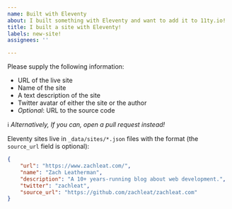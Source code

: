 ```yaml
---
name: Built with Eleventy
about: I built something with Eleventy and want to add it to 11ty.io!
title: I built a site with Eleventy!
labels: new-site!
assignees: ''

---
```


Please supply the following information:

* URL of the live site
* Name of the site
* A text description of the site
* Twitter avatar of either the site or the author
* _Optional_: URL to the source code


ℹ️ _Alternatively, If you can, open a pull request instead!_

Eleventy sites live in `_data/sites/*.json` files with the format (the `source_url` field is optional):

```json
{
	"url": "https://www.zachleat.com/",
	"name": "Zach Leatherman",
	"description": "A 10+ years-running blog about web development.",
	"twitter": "zachleat",
	"source_url": "https://github.com/zachleat/zachleat.com"
}
```
